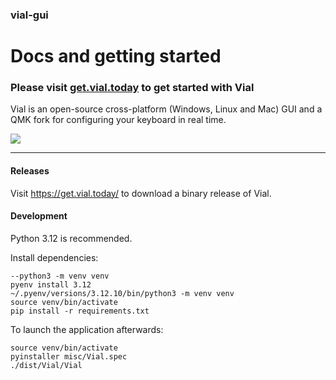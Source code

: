 ### vial-gui

# Docs and getting started

### Please visit [get.vial.today](https://get.vial.today/) to get started with Vial

Vial is an open-source cross-platform (Windows, Linux and Mac) GUI and a QMK fork for configuring your keyboard in real time.


![](https://get.vial.today/img/vial-win-1.png)


---


#### Releases

Visit https://get.vial.today/ to download a binary release of Vial.

#### Development

Python 3.12 is recommended.

Install dependencies:

```
--python3 -m venv venv
pyenv install 3.12
~/.pyenv/versions/3.12.10/bin/python3 -m venv venv
source venv/bin/activate
pip install -r requirements.txt
```

To launch the application afterwards:

```
source venv/bin/activate
pyinstaller misc/Vial.spec
./dist/Vial/Vial
```